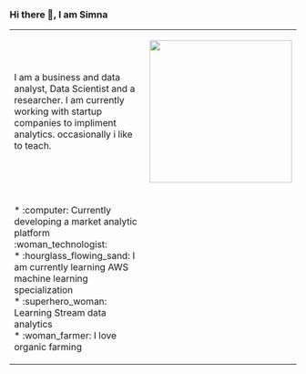 ### Hi there 👋, I am Simna

<!--
**simnarassak/SimnaRassak** is a ✨ _special_ ✨ repository because its `README.md` (this file) appears on your GitHub profile.


-->
<style>
.site-main table.no-border td {
    border: none;
}
</style>
<table class="no-border">
  <tbody>
    <tr>
      <td align="left">
        <p >
        I am a business and data analyst, Data Scientist and a researcher. 
        I am currently working with startup companies to impliment analytics. 
        occasionally i like to teach. 
        </p>
      </td>
      <td>
        <p align="right">
          <img width="250" height="250" src="https://www.kindpng.com/picc/b/430/4302854.png"></img>
        </p>
      </td>
    </tr>
    <tr>
      <td align="left">
        <p>
           * :computer: Currently developing a market analytic platform :woman_technologist:<br/>
           * :hourglass_flowing_sand: I am currently learning AWS machine learning specialization<br/>
           * :superhero_woman: Learning Stream data analytics<br/>
           * :woman_farmer: I love organic farming<br/>
        </p>
      </td>
    </tr>
  </tbody>
</table>
